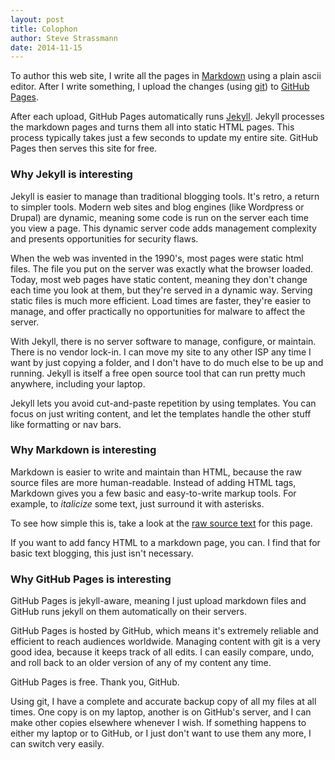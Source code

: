 ```yaml
---
layout: post
title: Colophon
author: Steve Strassmann
date: 2014-11-15
---
```


To author this web site, I write all the pages in
[Markdown](http://help.github.com/articles/markdown-basics/) using a
plain ascii editor. After I write something, I upload the changes
(using [git](http://git-scm.com)) to [GitHub Pages](http://pages.github.com).

After each upload, GitHub Pages automatically runs
[Jekyll](http://jekyllrb.com). Jekyll processes the markdown pages and turns
them all into static HTML pages. This process typically takes just a few
seconds to update my entire site. GitHub Pages then serves this site for free.

### Why Jekyll is interesting

Jekyll is easier to manage than traditional blogging tools. It's
retro, a return to simpler tools. Modern web sites and blog engines
(like Wordpress or Drupal) are dynamic, meaning some code is run on
the server each time you view a page. This dynamic server code
adds management complexity and presents opportunities for security flaws.

When the web was invented in the 1990's, most pages were static html
files. The file you put on the server was exactly what the browser
loaded. Today, most web pages have static content, meaning they don't
change each time you look at them, but they're served in a dynamic
way.  Serving static files is much more efficient. Load times are
faster, they're easier to manage, and offer practically no
opportunities for malware to affect the server.

With Jekyll, there is no server software to manage, configure, or
maintain.  There is no vendor lock-in.  I can move my site to any
other ISP any time I want by just copying a folder, and I don't have
to do much else to be up and running. Jekyll is itself a free open
source tool that can run pretty much anywhere, including your laptop.

Jekyll lets you avoid cut-and-paste repetition by using templates. You
can focus on just writing content, and let the templates handle the
other stuff like formatting or nav bars.

### Why Markdown is interesting

Markdown is easier to write and maintain than HTML, because the raw
source files are more human-readable. Instead of adding HTML tags,
Markdown gives you a few basic and easy-to-write markup tools. For
example, to *italicize* some text, just surround it with asterisks.

To see how simple this is, take a look at the [raw source 
text](https://raw.githubusercontent.com/straz/pas/gh-pages/colophon.md)
for this page.

If you want to add fancy HTML to a markdown page, you can.
I find that for basic text blogging, this just isn't necessary.


### Why GitHub Pages is interesting

GitHub Pages is jekyll-aware, meaning I just upload markdown files
and GitHub runs jekyll on them automatically on their servers.

GitHub Pages is hosted by GitHub, which means it's extremely reliable
and efficient to reach audiences worldwide. Managing content with git
is a very good idea, because it keeps track of all edits. I can easily
compare, undo, and roll back to an older version of any of my content
any time.

GitHub Pages is free. Thank you, GitHub.

Using git, I have a complete and accurate backup copy of all my files
at all times. One copy is on my laptop, another is on GitHub's server,
and I can make other copies elsewhere whenever I wish.  If something
happens to either my laptop or to GitHub, or I just don't want to use
them any more, I can switch very easily.




